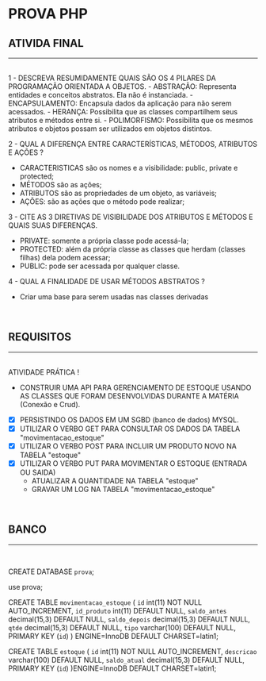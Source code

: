 # PROVA PHP

## ATIVIDA FINAL
---
<br />
1 - DESCREVA RESUMIDAMENTE QUAIS SÃO OS 4 PILARES DA PROGRAMAÇÃO ORIENTADA A OBJETOS.
  - ABSTRAÇÃO: Representa entidades e conceitos abstratos. Ela não é instanciada.
  - ENCAPSULAMENTO:  Encapsula dados da aplicação para não serem acessados. 
 - HERANÇA: Possibilita que as classes compartilhem seus atributos e métodos entre si.
 - POLIMORFISMO: Possibilita que os mesmos atributos e objetos possam ser utilizados em objetos distintos.

2 - QUAL A DIFERENÇA ENTRE CARACTERÍSTICAS, MÉTODOS, ATRIBUTOS E AÇÕES ?
  - CARACTERISTICAS são os nomes e a visibilidade: public, private e protected; 
  - MÉTODOS são as ações; 
  - ATRIBUTOS são as propriedades de um  objeto, as variáveis;
  - AÇÕES: são as ações que o método pode realizar;

3 - CITE AS 3 DIRETIVAS DE VISIBILIDADE DOS ATRIBUTOS E MÉTODOS E QUAIS SUAS DIFERENÇAS.
  - PRIVATE: somente a própria classe pode acessá-la; 
  - PROTECTED: além da própria classe as classes que herdam (classes filhas) dela podem acessar;
  - PUBLIC: pode ser acessada por qualquer classe.

4 - QUAL A FINALIDADE DE USAR MÉTODOS ABSTRATOS ?
 - Criar uma base para serem usadas nas classes derivadas

<br />

## REQUISITOS
---
<br />
ATIVIDADE PRÁTICA !

- CONSTRUIR UMA API PARA GERENCIAMENTO DE ESTOQUE USANDO AS CLASSES QUE FORAM DESENVOLVIDAS DURANTE A MATÉRIA (Conexão e Crud).
- [x] PERSISTINDO OS DADOS EM UM SGBD (banco de dados) MYSQL.
- [x] UTILIZAR O VERBO GET PARA CONSULTAR OS DADOS DA TABELA "movimentacao_estoque"
- [x] UTILIZAR O VERBO POST PARA INCLUIR UM PRODUTO NOVO NA TABELA "estoque"
- [x] UTILIZAR O VERBO PUT PARA MOVIMENTAR O ESTOQUE (ENTRADA OU SAIDA)
    * ATUALIZAR A QUANTIDADE NA TABELA "estoque"
    * GRAVAR UM LOG NA TABELA "movimentacao_estoque"


<br />

## BANCO
---
<br />

CREATE DATABASE `prova`;

use prova;

CREATE TABLE `movimentacao_estoque` (
  `id` int(11) NOT NULL AUTO_INCREMENT,
  `id_produto` int(11) DEFAULT NULL,
  `saldo_antes` decimal(15,3) DEFAULT NULL,
  `saldo_depois` decimal(15,3) DEFAULT NULL,
  `qtde` decimal(15,3) DEFAULT NULL,
  `tipo` varchar(100) DEFAULT NULL,
  PRIMARY KEY (`id`)
) ENGINE=InnoDB DEFAULT CHARSET=latin1;

CREATE TABLE `estoque` (
  `id` int(11) NOT NULL AUTO_INCREMENT,
  `descricao` varchar(100) DEFAULT NULL,
  `saldo_atual` decimal(15,3) DEFAULT NULL,
  PRIMARY KEY (`id`)
)ENGINE=InnoDB DEFAULT CHARSET=latin1; 
